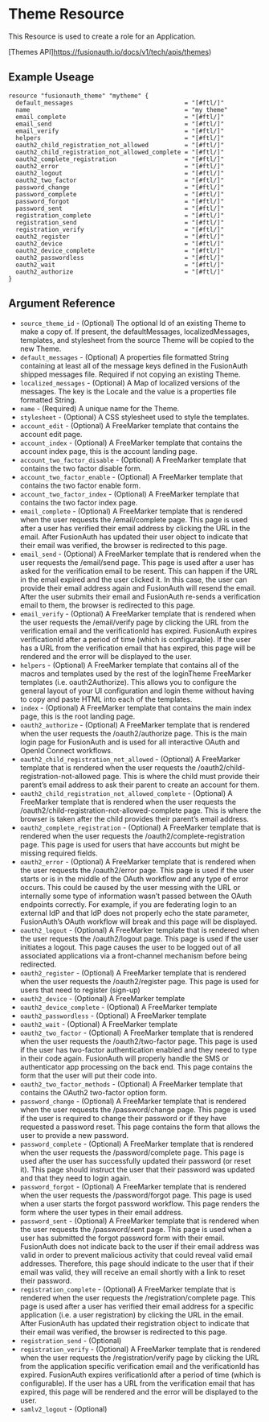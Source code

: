 # Theme Resource

This Resource is used to create a role for an Application.

[Themes API]https://fusionauth.io/docs/v1/tech/apis/themes)

## Example Useage

```hcl
resource "fusionauth_theme" "mytheme" {
  default_messages                               = "[#ftl/]"
  name                                           = "my theme"
  email_complete                                 = "[#ftl/]"
  email_send                                     = "[#ftl/]"
  email_verify                                   = "[#ftl/]"
  helpers                                        = "[#ftl/]"
  oauth2_child_registration_not_allowed          = "[#ftl/]"
  oauth2_child_registration_not_allowed_complete = "[#ftl/]"
  oauth2_complete_registration                   = "[#ftl/]"
  oauth2_error                                   = "[#ftl/]"
  oauth2_logout                                  = "[#ftl/]"
  oauth2_two_factor                              = "[#ftl/]"
  password_change                                = "[#ftl/]"
  password_complete                              = "[#ftl/]"
  password_forgot                                = "[#ftl/]"
  password_sent                                  = "[#ftl/]"
  registration_complete                          = "[#ftl/]"
  registration_send                              = "[#ftl/]"
  registration_verify                            = "[#ftl/]"
  oauth2_register                                = "[#ftl/]"
  oauth2_device                                  = "[#ftl/]"
  oauth2_device_complete                         = "[#ftl/]"
  oauth2_passwordless                            = "[#ftl/]"
  oauth2_wait                                    = "[#ftl/]"
  oauth2_authorize                               = "[#ftl/]"
}
```

## Argument Reference

* `source_theme_id` - (Optional) The optional Id of an existing Theme to make a copy of. If present, the defaultMessages, localizedMessages, templates, and stylesheet from the source Theme will be copied to the new Theme.
* `default_messages` - (Optional) A properties file formatted String containing at least all of the message keys defined in the FusionAuth shipped messages file. Required if not copying an existing Theme.
* `localized_messages` - (Optional) A Map of localized versions of the messages. The key is the Locale and the value is a properties file formatted String.
* `name` - (Required) A unique name for the Theme.
* `stylesheet` - (Optional) A CSS stylesheet used to style the templates.
* `account_edit` - (Optional) A FreeMarker template that contains the account edit page.
* `account_index` - (Optional) A FreeMarker template that contains the account index page, this is the account landing page.
* `account_two_factor_disable` - (Optional) A FreeMarker template that contains the two factor disable form.
* `account_two_factor_enable` - (Optional) A FreeMarker template that contains the two factor enable form.
* `account_two_factor_index` - (Optional) A FreeMarker template that contains the two factor index page.
* `email_complete` - (Optional) A FreeMarker template that is rendered when the user requests the /email/complete page. This page is used after a user has verified their email address by clicking the URL in the email. After FusionAuth has updated their user object to indicate that their email was verified, the browser is redirected to this page.
* `email_send` - (Optional) A FreeMarker template that is rendered when the user requests the /email/send page. This page is used after a user has asked for the verification email to be resent. This can happen if the URL in the email expired and the user clicked it. In this case, the user can provide their email address again and FusionAuth will resend the email. After the user submits their email and FusionAuth re-sends a verification email to them, the browser is redirected to this page.
* `email_verify` - (Optional) A FreeMarker template that is rendered when the user requests the /email/verify page by clicking the URL from the verification email and the verificationId has expired. FusionAuth expires verificationId after a period of time (which is configurable). If the user has a URL from the verification email that has expired, this page will be rendered and the error will be displayed to the user.
* `helpers` - (Optional) A FreeMarker template that contains all of the macros and templates used by the rest of the loginTheme FreeMarker templates (i.e. oauth2Authorize). This allows you to configure the general layout of your UI configuration and login theme without having to copy and paste HTML into each of the templates.
* `index` - (Optional) A FreeMarker template that contains the main index page, this is the root landing page.
* `oauth2_authorize` - (Optional) A FreeMarker template that is rendered when the user requests the /oauth2/authorize page. This is the main login page for FusionAuth and is used for all interactive OAuth and OpenId Connect workflows.
* `oauth2_child_registration_not_allowed` - (Optional) A FreeMarker template that is rendered when the user requests the /oauth2/child-registration-not-allowed page. This is where the child must provide their parent’s email address to ask their parent to create an account for them.
* `oauth2_child_registration_not_allowed_complete` - (Optional) A FreeMarker template that is rendered when the user requests the /oauth2/child-registration-not-allowed-complete page. This is where the browser is taken after the child provides their parent’s email address.
* `oauth2_complete_registration` - (Optional) A FreeMarker template that is rendered when the user requests the /oauth2/complete-registration page. This page is used for users that have accounts but might be missing required fields.
* `oauth2_error` - (Optional) A FreeMarker template that is rendered when the user requests the /oauth2/error page. This page is used if the user starts or is in the middle of the OAuth workflow and any type of error occurs. This could be caused by the user messing with the URL or internally some type of information wasn’t passed between the OAuth endpoints correctly. For example, if you are federating login to an external IdP and that IdP does not properly echo the state parameter, FusionAuth’s OAuth workflow will break and this page will be displayed.
* `oauth2_logout` - (Optional) A FreeMarker template that is rendered when the user requests the /oauth2/logout page. This page is used if the user initiates a logout. This page causes the user to be logged out of all associated applications via a front-channel mechanism before being redirected.
* `oauth2_register` - (Optional) A FreeMarker template that is rendered when the user requests the /oauth2/register page. This page is used for users that need to register (sign-up)
* `oauth2_device` - (Optional) A FreeMarker template
* `oauth2_device_complete` - (Optional) A FreeMarker template
* `oauth2_passwordless` - (Optional) A FreeMarker template
* `oauth2_wait` - (Optional) A FreeMarker template
* `oauth2_two_factor` - (Optional) A FreeMarker template that is rendered when the user requests the /oauth2/two-factor page. This page is used if the user has two-factor authentication enabled and they need to type in their code again. FusionAuth will properly handle the SMS or authenticator app processing on the back end. This page contains the form that the user will put their code into.
* `oauth2_two_factor_methods` - (Optional) A FreeMarker template that contains the OAuth2 two-factor option form.
* `password_change` - (Optional) A FreeMarker template that is rendered when the user requests the /password/change page. This page is used if the user is required to change their password or if they have requested a password reset. This page contains the form that allows the user to provide a new password.
* `password_complete` - (Optional) A FreeMarker template that is rendered when the user requests the /password/complete page. This page is used after the user has successfully updated their password (or reset it). This page should instruct the user that their password was updated and that they need to login again.
* `password_forgot` - (Optional) A FreeMarker template that is rendered when the user requests the /password/forgot page. This page is used when a user starts the forgot password workflow. This page renders the form where the user types in their email address.
* `password_sent` - (Optional) A FreeMarker template that is rendered when the user requests the /password/sent page. This page is used when a user has submitted the forgot password form with their email. FusionAuth does not indicate back to the user if their email address was valid in order to prevent malicious activity that could reveal valid email addresses. Therefore, this page should indicate to the user that if their email was valid, they will receive an email shortly with a link to reset their password.
* `registration_complete` - (Optional) A FreeMarker template that is rendered when the user requests the /registration/complete page. This page is used after a user has verified their email address for a specific application (i.e. a user registration) by clicking the URL in the email. After FusionAuth has updated their registration object to indicate that their email was verified, the browser is redirected to this page.
* `registration_send` - (Optional)
* `registration_verify` - (Optional) A FreeMarker template that is rendered when the user requests the /registration/verify page by clicking the URL from the application specific verification email and the verificationId has expired. FusionAuth expires verificationId after a period of time (which is configurable). If the user has a URL from the verification email that has expired, this page will be rendered and the error will be displayed to the user.
* `samlv2_logout` - (Optional)
